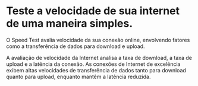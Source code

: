 # Teste a velocidade de sua internet de uma maneira simples.

O Speed Test avalia velocidade da sua conexão online, envolvendo fatores como a transferência de dados para download e upload.  

A avaliação de velocidade da Internet analisa a taxa de download, a taxa de upload e a latência da conexão. As conexões de Internet de excelência exibem altas velocidades de transferência de dados tanto para download quanto para upload, enquanto mantêm a latência reduzida.
